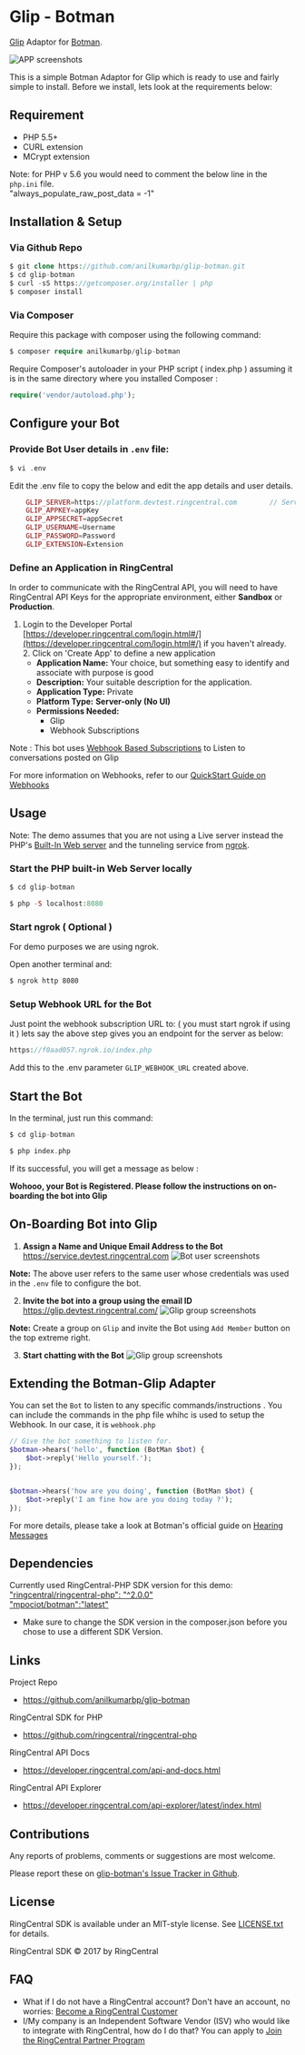 # Glip - Botman

[Glip](https://glip.com/) Adaptor for [Botman](https://botman.io/1.5/installation).

![APP screenshots](assets/botman_glip.png)

This is a simple Botman Adaptor for Glip which is ready to use and fairly simple to install. Before we install, lets look at the requirements below:
 
 
## Requirement

 - PHP 5.5+ 
 - CURL extension
 - MCrypt extension
 
Note: for PHP v 5.6 you would need to comment the below line in the `php.ini` file.  
"always_populate_raw_post_data = -1" 

## Installation & Setup

### Via Github Repo
```php
$ git clone https://github.com/anilkumarbp/glip-botman.git
$ cd glip-botman
$ curl -sS https://getcomposer.org/installer | php
$ composer install
```
### Via Composer 

Require this package with composer using the following command:    
```php
$ composer require anilkumarbp/glip-botman
```

Require Composer's autoloader in your PHP script ( index.php ) assuming it is in the same directory where you installed Composer :
    
```php
require('vendor/autoload.php');
```
    
## Configure your Bot

### Provide Bot User details in `.env` file:

```php
$ vi .env
```


Edit the .env file to copy the below and edit the app details and user details.

```php
    GLIP_SERVER=https://platform.devtest.ringcentral.com        // Server Url ( Production: https://platform.ringcentral.com || Sandbox: https://platform.devtest.ringcentral.com )
    GLIP_APPKEY=appKey                                              
    GLIP_APPSECRET=appSecret                                     
    GLIP_USERNAME=Username                                  
    GLIP_PASSWORD=Password                                
    GLIP_EXTENSION=Extension                                
```

### Define an Application in RingCentral

In order to communicate with the RingCentral API, you will need to have RingCentral API Keys for the appropriate environment, either **Sandbox** or **Production**.
 
 1. Login to the Developer Portal [https://developer.ringcentral.com/login.html#/](https://developer.ringcentral.com/login.html#/) if you haven't already. 2. Click on 'Create App' to define a new application
    * **Application Name:** Your choice, but something easy to identify and associate with purpose is good
    * **Description:** Your suitable description for the application. 
    * **Application Type:** Private
    * **Platform Type:** **Server-only (No UI)**
    * **Permissions Needed:**
        * Glip
        * Webhook Subscriptions

Note : This bot uses [Webhook Based Subscriptions](https://developer.ringcentral.com/api-docs/latest/index.html#!#RefCreateSubscription) to Listen to conversations posted on Glip

For more information on Webhooks, refer to our [QuickStart Guide on Webhooks](http://ringcentral-quickstart.readthedocs.io/en/latest/webhooks/) 

## Usage 

Note: The demo assumes that you are not using a Live server instead the PHP's [Built-In Web server](http://php.net/manual/en/features.commandline.webserver.php) and the tunneling service from [ngrok](https://ngrok.com/).

### Start the PHP built-in Web Server locally

```php
$ cd glip-botman
``` 
```php
$ php -S localhost:8080
```

### Start ngrok ( Optional )
For demo purposes we are using ngrok.
 
Open another terminal and:
```bash
$ ngrok http 8080
```

### Setup Webhook URL for the Bot
Just point the webhook subscription URL to: ( you must start ngrok if using it ) lets say the above step gives you an endpoint for the server as below:
```php
https://f0aad057.ngrok.io/index.php
```
Add this to the .env parameter `GLIP_WEBHOOK_URL` created above. 

## Start the Bot

In the terminal, just run this command:

```php
$ cd glip-botman
```

```php
$ php index.php
```

If its successful, you will get a message as below : 

**Wohooo, your Bot is Registered. Please follow the instructions on on-boarding the bot into Glip**

## On-Boarding Bot into Glip
1. **Assign a Name and Unique Email Address to the Bot**  
     https://service.devtest.ringcentral.com
 ![Bot user screenshots](assets/service_web.png)
 
**Note:** The above user refers to the same user whose credentials was used in the `.env` file to configure the bot.
  
2. **Invite the bot into a group using the email ID**  
     https://glip.devtest.ringcentral.com/
 ![Glip group screenshots](assets/glip_group.png)

**Note:** Create a group on `Glip` and invite the Bot using `Add Member` button on the top extreme right.
 
3. **Start chatting with the Bot**
 ![Glip group screenshots](assets/chat_bot.png)
 
## Extending the Botman-Glip Adapter

You can set the `Bot` to listen to any specific commands/instructions . You can include the commands in the php file whihc is used to setup the Webhook. In our case, it is `webhook.php`

```php
// Give the bot something to listen for.
$botman->hears('hello', function (BotMan $bot) {
    $bot->reply('Hello yourself.');
});


$botman->hears('how are you doing', function (BotMan $bot) {
    $bot->reply('I am fine how are you doing today ?');
});
```

For more details, please take a look at Botman's official guide on [Hearing Messages](https://botman.io/1.5/receiving)


## Dependencies

Currently used RingCentral-PHP SDK version for this demo:  
[ "ringcentral/ringcentral-php": "^2.0.0"](https://github.com/ringcentral/ringcentral-php)  
["mpociot/botman":"latest"](https://github.com/mpociot/botman)

* Make sure to change the SDK version in the composer.json before you chose to use a different SDK Version.


## Links

Project Repo

* https://github.com/anilkumarbp/glip-botman

RingCentral SDK for PHP

* https://github.com/ringcentral/ringcentral-php

RingCentral API Docs

* https://developer.ringcentral.com/api-and-docs.html

RingCentral API Explorer

* https://developer.ringcentral.com/api-explorer/latest/index.html

## Contributions

Any reports of problems, comments or suggestions are most welcome.

Please report these on [glip-botman's Issue Tracker in Github](https://github.com/anilkumarbp/glip-botman/issues).

## License

RingCentral SDK is available under an MIT-style license. See [LICENSE.txt](LICENSE.txt) for details.

RingCentral SDK &copy; 2017 by RingCentral

## FAQ

* What if I do not have a RingCentral account? Don't have an account, no worries: [Become a RingCentral Customer](https://www.ringcentral.com/office/plansandpricing.html)
* I/My company is an Independent Software Vendor (ISV) who would like to integrate with RingCentral, how do I do that? You can apply to [Join the RingCentral Partner Program](http://www.ringcentral.com/partner/isvreseller.html)


